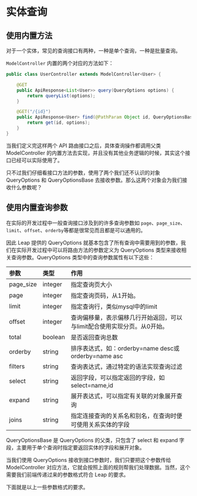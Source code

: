 # 实体查询

## 使用内置方法

对于一个实体，常见的查询接口有两种，一种是单个查询，一种是批量查询。

`ModelController` 内置的两个对应的方法如下：

```java
public class UserController extends ModelController<User> {

    @GET
    public ApiResponse<List<User>> query(QueryOptions options) {
        return queryList(options);
    }

    @GET("/{id}")
    public ApiResponse<User> find(@PathParam Object id, QueryOptionsBase options) {
        return get(id, options);
    }
}
```

当我们定义完这样两个 API 路由接口之后，具体查询操作都调用父类 ModelController 的内置方法去实现，并且没有其他业务逻辑的时候，其实这个接口已经可以实际使用了。

只不过我们仔细看接口方法的参数，使用了两个我们还不认识的对象 QueryOptions 和 QueryOptionsBase 去接收参数。那么这两个对象会为我们接收什么参数呢？

## 使用内置查询参数

在实际的开发过程中一般查询接口涉及到的许多查询参数如 `page`、`page_size`、`limit`、`offset`、`orderby`等都是很常见而且都是可以通用的。

因此 Leap 提供的 QueryOptions 就基本包含了所有查询中需要用到的参数，我们在实际开发过程中可以将路由方法的参数定义为 QueryOptions 类型来接收相关查询参数。QueryOptions 类型中的查询参数属性有以下这些：

| 参数 | 类型 | 作用 |
| :--- | :--- | :--- |
| page\_size | integer | 指定查询页大小 |
| page | integer | 指定查询页码，从1开始。 |
| limit | integer | 指定查询行，类似mysql中的limit |
| offset | integer | 查询偏移量，表示偏移几行开始返回，可以与limit配合使用实现分页。从0开始。 |
| total | boolean | 是否返回查询总数 |
| orderby | string | 排序表达式，如：orderby=name desc或orderby=name asc |
| filters | string | 查询表达式，通过特定的语法实现查询过滤 |
| select | string | 返回字段，可以指定返回的字段，如select=name,id |
| expand | string | 展开表达式，可以指定有关联的对象展开查询 |
| joins | string | 指定连接查询的关系名和别名，在查询时便可使用关系实体的字段 |

QueryOptionsBase 是 QueryOptions 的父类，只包含了 select 和 expand 字段，主要用于单个查询时指定要返回实体的字段和展开对象。

当我们使用 QueryOptions 接收到接口参数时，我们只要把这个参数传给 ModelController 对应方法，它就会按照上面的规则帮我们处理数据。当然，这个需要我们前端传递过来的参数格式符合 Leap 的要求。

下面就是以上一些参数格式的要求。